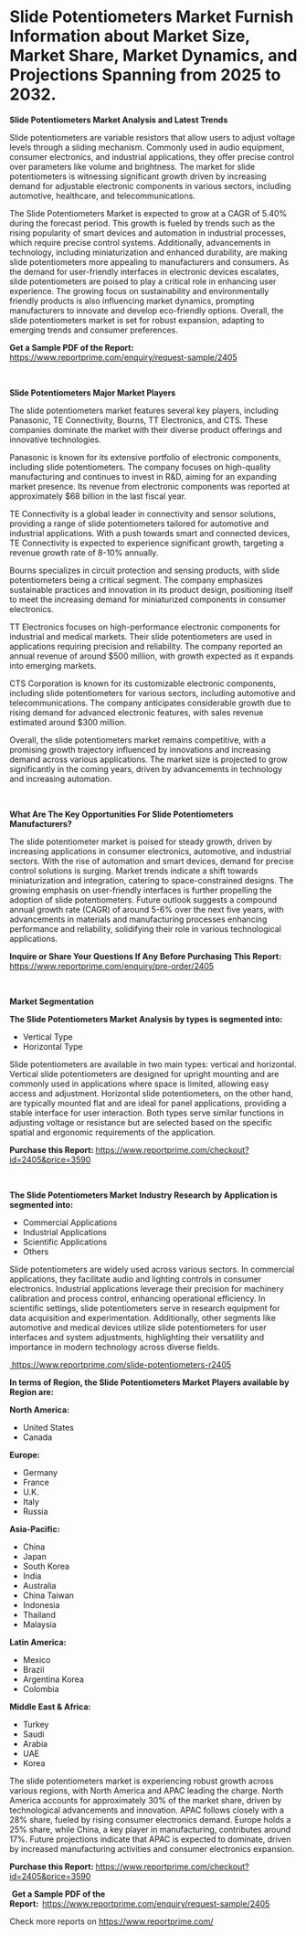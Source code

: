 <p><h1>Slide Potentiometers Market Furnish Information about Market Size, Market Share, Market Dynamics, and Projections Spanning from 2025 to 2032.</h1></p><p><strong>Slide Potentiometers Market Analysis and Latest Trends</strong></p>
<p><p>Slide potentiometers are variable resistors that allow users to adjust voltage levels through a sliding mechanism. Commonly used in audio equipment, consumer electronics, and industrial applications, they offer precise control over parameters like volume and brightness. The market for slide potentiometers is witnessing significant growth driven by increasing demand for adjustable electronic components in various sectors, including automotive, healthcare, and telecommunications.</p><p>The Slide Potentiometers Market is expected to grow at a CAGR of 5.40% during the forecast period. This growth is fueled by trends such as the rising popularity of smart devices and automation in industrial processes, which require precise control systems. Additionally, advancements in technology, including miniaturization and enhanced durability, are making slide potentiometers more appealing to manufacturers and consumers. As the demand for user-friendly interfaces in electronic devices escalates, slide potentiometers are poised to play a critical role in enhancing user experience. The growing focus on sustainability and environmentally friendly products is also influencing market dynamics, prompting manufacturers to innovate and develop eco-friendly options. Overall, the slide potentiometers market is set for robust expansion, adapting to emerging trends and consumer preferences.</p></p>
<p><strong>Get a Sample PDF of the Report:&nbsp;</strong> <a href="https://www.reportprime.com/enquiry/request-sample/2405?utm_campaign=3214&utm_medium=2&utm_source=Github&utm_content=ia&utm_term=18032025&utm_id=slide-potentiometers">https://www.reportprime.com/enquiry/request-sample/2405</a></p>
<p>&nbsp;</p>
<p><strong>Slide Potentiometers Major Market Players</strong></p>
<p><p>The slide potentiometers market features several key players, including Panasonic, TE Connectivity, Bourns, TT Electronics, and CTS. These companies dominate the market with their diverse product offerings and innovative technologies.</p><p>Panasonic is known for its extensive portfolio of electronic components, including slide potentiometers. The company focuses on high-quality manufacturing and continues to invest in R&D, aiming for an expanding market presence. Its revenue from electronic components was reported at approximately $68 billion in the last fiscal year.</p><p>TE Connectivity is a global leader in connectivity and sensor solutions, providing a range of slide potentiometers tailored for automotive and industrial applications. With a push towards smart and connected devices, TE Connectivity is expected to experience significant growth, targeting a revenue growth rate of 8-10% annually.</p><p>Bourns specializes in circuit protection and sensing products, with slide potentiometers being a critical segment. The company emphasizes sustainable practices and innovation in its product design, positioning itself to meet the increasing demand for miniaturized components in consumer electronics.</p><p>TT Electronics focuses on high-performance electronic components for industrial and medical markets. Their slide potentiometers are used in applications requiring precision and reliability. The company reported an annual revenue of around $500 million, with growth expected as it expands into emerging markets.</p><p>CTS Corporation is known for its customizable electronic components, including slide potentiometers for various sectors, including automotive and telecommunications. The company anticipates considerable growth due to rising demand for advanced electronic features, with sales revenue estimated around $300 million.</p><p>Overall, the slide potentiometers market remains competitive, with a promising growth trajectory influenced by innovations and increasing demand across various applications. The market size is projected to grow significantly in the coming years, driven by advancements in technology and increasing automation.</p></p>
<p>&nbsp;</p>
<p><strong>What Are The Key Opportunities For Slide Potentiometers Manufacturers?</strong></p>
<p><p>The slide potentiometer market is poised for steady growth, driven by increasing applications in consumer electronics, automotive, and industrial sectors. With the rise of automation and smart devices, demand for precise control solutions is surging. Market trends indicate a shift towards miniaturization and integration, catering to space-constrained designs. The growing emphasis on user-friendly interfaces is further propelling the adoption of slide potentiometers. Future outlook suggests a compound annual growth rate (CAGR) of around 5-6% over the next five years, with advancements in materials and manufacturing processes enhancing performance and reliability, solidifying their role in various technological applications.</p></p>
<p><strong>Inquire or Share Your Questions If Any Before Purchasing This Report:</strong> <a href="https://www.reportprime.com/enquiry/pre-order/2405?utm_campaign=3214&utm_medium=2&utm_source=Github&utm_content=ia&utm_term=18032025&utm_id=slide-potentiometers">https://www.reportprime.com/enquiry/pre-order/2405</a></p>
<p>&nbsp;</p>
<p><strong>Market Segmentation</strong></p>
<p><strong>The Slide Potentiometers Market Analysis by types is segmented into:</strong></p>
<p><ul><li>Vertical Type</li><li>Horizontal Type</li></ul></p>
<p><p>Slide potentiometers are available in two main types: vertical and horizontal. Vertical slide potentiometers are designed for upright mounting and are commonly used in applications where space is limited, allowing easy access and adjustment. Horizontal slide potentiometers, on the other hand, are typically mounted flat and are ideal for panel applications, providing a stable interface for user interaction. Both types serve similar functions in adjusting voltage or resistance but are selected based on the specific spatial and ergonomic requirements of the application.</p></p>
<p><strong>Purchase this Report:&nbsp;</strong><a href="https://www.reportprime.com/checkout?id=2405&price=3590&utm_campaign=3214&utm_medium=2&utm_source=Github&utm_content=ia&utm_term=18032025&utm_id=slide-potentiometers">https://www.reportprime.com/checkout?id=2405&price=3590</a></p>
<p>&nbsp;</p>
<p><strong>The Slide Potentiometers Market Industry Research by Application is segmented into:</strong></p>
<p><ul><li>Commercial Applications</li><li>Industrial Applications</li><li>Scientific Applications</li><li>Others</li></ul></p>
<p><p>Slide potentiometers are widely used across various sectors. In commercial applications, they facilitate audio and lighting controls in consumer electronics. Industrial applications leverage their precision for machinery calibration and process control, enhancing operational efficiency. In scientific settings, slide potentiometers serve in research equipment for data acquisition and experimentation. Additionally, other segments like automotive and medical devices utilize slide potentiometers for user interfaces and system adjustments, highlighting their versatility and importance in modern technology across diverse fields.</p></p>
<p><a href="https://www.reportprime.com/slide-potentiometers-r2405?utm_campaign=3214&utm_medium=2&utm_source=Github&utm_content=ia&utm_term=18032025&utm_id=slide-potentiometers">&nbsp;https://www.reportprime.com/slide-potentiometers-r2405</a></p>
<p><strong>In terms of Region, the Slide Potentiometers Market Players available by Region are:</strong></p>
<p>
    <p> <strong> North America: </strong>
        <ul>
            <li>United States</li>
            <li>Canada</li>
        </ul>
        </p> 
    <p> <strong> Europe: </strong>
        <ul>
            <li>Germany</li>
            <li>France</li>
            <li>U.K.</li>
            <li>Italy</li>
            <li>Russia</li>
        </ul>
        </p> 
    <p> <strong> Asia-Pacific: </strong>
        <ul>
            <li>China</li>
            <li>Japan</li>
            <li>South Korea</li>
            <li>India</li>
            <li>Australia</li>
            <li>China Taiwan</li>
            <li>Indonesia</li>
            <li>Thailand</li>
            <li>Malaysia</li>
        </ul>
        </p> 
    <p> <strong> Latin America: </strong>
        <ul>
            <li>Mexico</li>
            <li>Brazil</li>
            <li>Argentina Korea</li>
            <li>Colombia</li>
        </ul>
        </p> 
    <p> <strong> Middle East & Africa: </strong>
        <ul>
            <li>Turkey</li>
            <li>Saudi</li>
            <li>Arabia</li>
            <li>UAE</li>
            <li>Korea</li>
        </ul>
    </p>
    </p>
<p><p>The slide potentiometers market is experiencing robust growth across various regions, with North America and APAC leading the charge. North America accounts for approximately 30% of the market share, driven by technological advancements and innovation. APAC follows closely with a 28% share, fueled by rising consumer electronics demand. Europe holds a 25% share, while China, a key player in manufacturing, contributes around 17%. Future projections indicate that APAC is expected to dominate, driven by increased manufacturing activities and consumer electronics expansion.</p></p>
<p><strong>Purchase this Report: </strong><a href="https://www.reportprime.com/checkout?id=2405&price=3590&utm_campaign=3214&utm_medium=2&utm_source=Github&utm_content=ia&utm_term=18032025&utm_id=slide-potentiometers">https://www.reportprime.com/checkout?id=2405&price=3590</a></p>
<p>&nbsp;<strong>Get a Sample PDF of the Report:&nbsp;&nbsp;</strong><a href="https://www.reportprime.com/enquiry/request-sample/2405?utm_campaign=3214&utm_medium=2&utm_source=Github&utm_content=ia&utm_term=18032025&utm_id=slide-potentiometers">https://www.reportprime.com/enquiry/request-sample/2405</a></p>
<p><strong></strong></p>
<p>Check more reports on <a href="https://www.reportprime.com/?utm_campaign=3214&utm_medium=2&utm_source=Github&utm_content=ia&utm_term=18032025&utm_id=slide-potentiometers">https://www.reportprime.com/</a></p>